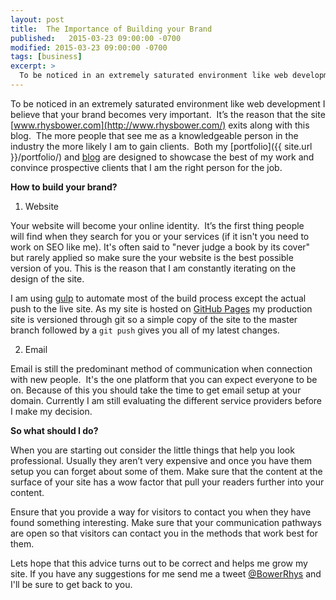 ```yaml
---
layout: post
title:  The Importance of Building your Brand
published:   2015-03-23 09:00:00 -0700
modified: 2015-03-23 09:00:00 -0700
tags: [business]
excerpt: >
  To be noticed in an extremely saturated environment like web development I believe that your brand becomes very important.  It’s the reason that the site [www.rhysbower.com](http://www.rhysbower.com) exits along with this blog.  The more people that see me as a knowledgeable person in the industry the more likely I am to gain clients.  Both my [portfolio]({{ site.url }}/portfolio/) and [blog](http://www.rhysbower.com) are designed to showcase the best of my work and convince prospective clients that I am the right person for the job.
---
```

To be noticed in an extremely saturated environment like web development I believe that your brand becomes very important.  It’s the reason that the site [www.rhysbower.com](http://www.rhysbower.com/) exits along with this blog.  The more people that see me as a knowledgeable person in the industry the more likely I am to gain clients.  Both my [portfolio]({{ site.url }}/portfolio/) and [blog](http://www.rhysbower.com) are designed to showcase the best of my work and convince prospective clients that I am the right person for the job.

**How to build your brand?**

1) Website

Your website will become your online identity.  It’s the first thing people will find when they search for you or your services (if it isn't you need to work on SEO like me). It's often said to "never judge a book by its cover" but rarely applied so make sure the your website is the best possible version of you. This is the reason that I am constantly iterating on the design of the site.

I am using [gulp](http://gulpjs.com/) to automate most of the build process except the actual push to the live site. As my site is hosted on [GitHub Pages](https://pages.github.com/) my production site is versioned through git so a simple copy of the site to the master branch followed by a `git push` gives you all of my latest changes.

2) Email

Email is still the predominant method of communication when connection with new people.  It's the one platform that you can expect everyone to be on. Because of this you should take the time to get email setup at your domain. Currently I am still evaluating the different service providers before I make my decision.

**So what should I do?**

When you are starting out consider the little things that help you look professional. Usually they aren’t very expensive and once you have them setup you can forget about some of them. Make sure that the content at the surface of your site has a wow factor that pull your readers further into your content.

Ensure that you provide a way for visitors to contact you when they have found something interesting. Make sure that your communication pathways are open so that visitors can contact you in the methods that work best for them.

Lets hope that this advice turns out to be correct and helps me grow my site.  If you have any suggestions for me send me a tweet [@BowerRhys](www.rwitter.com/BowerRhys) and I'll be sure to get back to you.